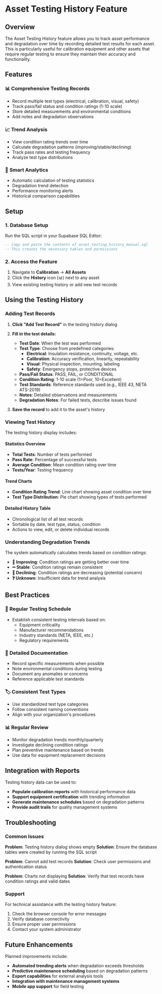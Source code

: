 # Asset Testing History Feature

## Overview

The Asset Testing History feature allows you to track asset performance and degradation over time by recording detailed test results for each asset. This is particularly useful for calibration equipment and other assets that require regular testing to ensure they maintain their accuracy and functionality.

## Features

### 📊 **Comprehensive Testing Records**
- Record multiple test types (electrical, calibration, visual, safety)
- Track pass/fail status and condition ratings (1-10 scale)
- Store detailed measurements and environmental conditions
- Add notes and degradation observations

### 📈 **Trend Analysis**
- View condition rating trends over time
- Calculate degradation patterns (improving/stable/declining)
- Track pass rates and testing frequency
- Analyze test type distributions

### 🎯 **Smart Analytics**
- Automatic calculation of testing statistics
- Degradation trend detection
- Performance monitoring alerts
- Historical comparison capabilities

## Setup

### 1. Database Setup
Run the SQL script in your Supabase SQL Editor:

```sql
-- Copy and paste the contents of asset_testing_history_manual.sql
-- This creates the necessary tables and permissions
```

### 2. Access the Feature
1. Navigate to **Calibration** → **All Assets**
2. Click the **History** icon (📊) next to any asset
3. View existing testing history or add new test records

## Using the Testing History

### Adding Test Records

1. **Click "Add Test Record"** in the testing history dialog
2. **Fill in the test details:**
   - **Test Date**: When the test was performed
   - **Test Type**: Choose from predefined categories:
     - **Electrical**: Insulation resistance, continuity, voltage, etc.
     - **Calibration**: Accuracy verification, linearity, repeatability
     - **Visual**: Physical inspection, mounting, labeling
     - **Safety**: Emergency stops, protective devices
   - **Pass/Fail Status**: PASS, FAIL, or CONDITIONAL
   - **Condition Rating**: 1-10 scale (1=Poor, 10=Excellent)
   - **Test Standards**: Reference standards used (e.g., IEEE 43, NETA ATS-2019)
   - **Notes**: Detailed observations and measurements
   - **Degradation Notes**: For failed tests, describe issues found

3. **Save the record** to add it to the asset's history

### Viewing Test History

The testing history display includes:

#### **Statistics Overview**
- **Total Tests**: Number of tests performed
- **Pass Rate**: Percentage of successful tests
- **Average Condition**: Mean condition rating over time
- **Tests/Year**: Testing frequency

#### **Trend Charts**
- **Condition Rating Trend**: Line chart showing asset condition over time
- **Test Type Distribution**: Pie chart showing types of tests performed

#### **Detailed History Table**
- Chronological list of all test records
- Sortable by date, test type, status, condition
- Actions to view, edit, or delete individual records

### Understanding Degradation Trends

The system automatically calculates trends based on condition ratings:

- **🔺 Improving**: Condition ratings are getting better over time
- **➖ Stable**: Condition ratings remain consistent
- **🔻 Declining**: Condition ratings are decreasing (potential concern)
- **❓ Unknown**: Insufficient data for trend analysis

## Best Practices

### 🎯 **Regular Testing Schedule**
- Establish consistent testing intervals based on:
  - Equipment criticality
  - Manufacturer recommendations
  - Industry standards (NETA, IEEE, etc.)
  - Regulatory requirements

### 📝 **Detailed Documentation**
- Record specific measurements when possible
- Note environmental conditions during testing
- Document any anomalies or concerns
- Reference applicable test standards

### 🏷️ **Consistent Test Types**
- Use standardized test type categories
- Follow consistent naming conventions
- Align with your organization's procedures

### 📊 **Regular Review**
- Monitor degradation trends monthly/quarterly
- Investigate declining condition ratings
- Plan preventive maintenance based on trends
- Use data for equipment replacement decisions

## Integration with Reports

Testing history data can be used to:
- **Populate calibration reports** with historical performance data
- **Support equipment certification** with trending information
- **Generate maintenance schedules** based on degradation patterns
- **Provide audit trails** for quality management systems

## Troubleshooting

### Common Issues

**Problem**: Testing history dialog shows empty
**Solution**: Ensure the database tables were created by running the SQL script

**Problem**: Cannot add test records
**Solution**: Check user permissions and authentication status

**Problem**: Charts not displaying
**Solution**: Verify that test records have condition ratings and valid dates

### Support

For technical assistance with the testing history feature:
1. Check the browser console for error messages
2. Verify database connectivity
3. Ensure proper user permissions
4. Contact your system administrator

## Future Enhancements

Planned improvements include:
- **Automated trending alerts** when degradation exceeds thresholds
- **Predictive maintenance scheduling** based on degradation patterns
- **Export capabilities** for external analysis tools
- **Integration with maintenance management systems**
- **Mobile app support** for field testing 